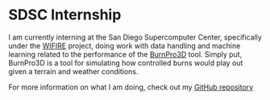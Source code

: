 # SDSC Internship
I am currently interning at the San Diego Supercomputer Center, specifically under the [WIFIRE](https://wifire.ucsd.edu/) project, doing work with data handling and machine learning related to the performance of the [BurnPro3D](https://wifire.ucsd.edu/burnpro3d) tool. Simply put, BurnPro3D is a tool for simulating how controlled burns would play out given a terrain and weather conditions.

For more information on what I am doing, check out my [GitHub repository](https://github.com/ravishende/grafana_data_retrieval)